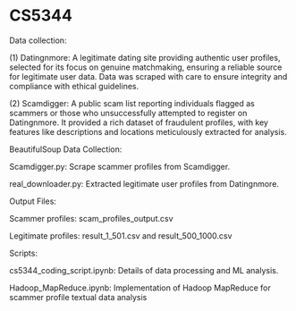 # CS5344

Data collection:

(1) Datingnmore: A legitimate dating site providing authentic user profiles, selected for its focus on genuine matchmaking, ensuring a reliable source for legitimate user data. Data was scraped with care to ensure integrity and compliance with ethical guidelines.

(2) Scamdigger: A public scam list reporting individuals flagged as scammers or those who unsuccessfully attempted to register on Datingnmore. It provided a rich dataset of fraudulent profiles, with key features like descriptions and locations meticulously extracted for analysis.

BeautifulSoup Data Collection:

Scamdigger.py: Scrape scammer profiles from Scamdigger.

real_downloader.py: Extracted legitimate user profiles from Datingnmore.

Output Files:

Scammer profiles: scam_profiles_output.csv

Legitimate profiles: result_1_501.csv and result_500_1000.csv

Scripts:

cs5344_coding_script.ipynb: Details of data processing and ML analysis.

Hadoop_MapReduce.ipynb: Implementation of Hadoop MapReduce for scammer profile textual data analysis
